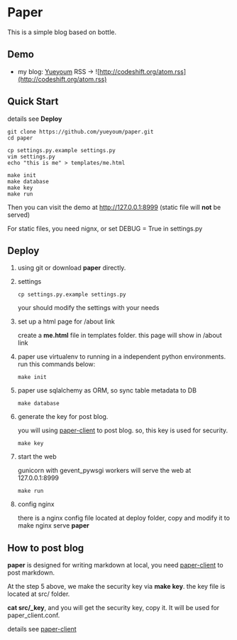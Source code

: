 # Paper

This is a simple blog based on bottle.


## Demo

*   my blog: [Yueyoum](http://codeshift.org)
    RSS -> ![http://codeshift.org/atom.rss](http://codeshift.org/atom.rss)


## Quick Start

details see **Deploy**

    git clone https://github.com/yueyoum/paper.git
    cd paper

    cp settings.py.example settings.py
    vim settings.py
    echo "this is me" > templates/me.html

    make init
    make database
    make key
    make run

Then you can visit the demo at http://127.0.0.1:8999
(static file will **not** be served)

For static files, you need nignx, or set DEBUG = True in settings.py


## Deploy

1.  using git or download **paper** directly.
2.  settings

        cp settings.py.example settings.py

    your should modify the settings with your needs

3.  set up a html page for /about link

    create a **me.html** file in templates folder.
    this page will show in /about link

4.  paper use virtualenv to running in a independent python environments.
    run this commands below:

        make init

6.  paper use sqlalchemy as ORM, so sync table metadata to DB

        make database


5.  generate the key for post blog.

    you will using [paper-client](https://github.com/yueyoum/paper-client) to post blog. so, this key is used for security.

        make key

6.  start the web

    gunicorn with gevent_pywsgi workers will serve the web at 127.0.0.1:8999

        make run

7.  config nginx
    
    there is a nginx config file located at deploy folder,
    copy and modify it to make nginx serve **paper**


## How to post blog

**paper** is designed for writing markdown at local,
you need [paper-client](https://github.com/yueyoum/paper-client) 
to post markdown.

At the step 5 above, we make the security key via **make key**.
the key file is located at src/ folder.

**cat src/\_key**, and you will get the security key, copy it.
It will be used for paper_client.conf.

details see [paper-client](https://github.com/yueyoum/paper-client)

